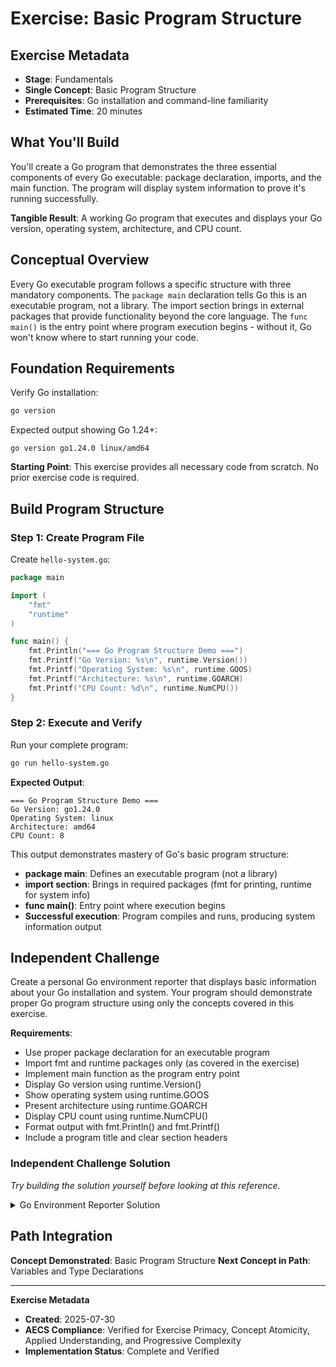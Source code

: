 # Exercise: Basic Program Structure

## Exercise Metadata

- **Stage**: Fundamentals
- **Single Concept**: Basic Program Structure
- **Prerequisites**: Go installation and command-line familiarity
- **Estimated Time**: 20 minutes

## What You'll Build

You'll create a Go program that demonstrates the three essential components of every Go executable: package declaration, imports, and the main function. The program will display system information to prove it's running successfully.

**Tangible Result**: A working Go program that executes and displays your Go version, operating system, architecture, and CPU count.

## Conceptual Overview

Every Go executable program follows a specific structure with three mandatory components. The `package main` declaration tells Go this is an executable program, not a library. The import section brings in external packages that provide functionality beyond the core language. The `func main()` is the entry point where program execution begins - without it, Go won't know where to start running your code.

## Foundation Requirements

Verify Go installation:

```bash
go version
```

Expected output showing Go 1.24+:
```
go version go1.24.0 linux/amd64
```

**Starting Point**: This exercise provides all necessary code from scratch. No prior exercise code is required.

## Build Program Structure

### Step 1: Create Program File

Create `hello-system.go`:

```go
package main

import (
	"fmt"
	"runtime"
)

func main() {
	fmt.Println("=== Go Program Structure Demo ===")
	fmt.Printf("Go Version: %s\n", runtime.Version())
	fmt.Printf("Operating System: %s\n", runtime.GOOS)
	fmt.Printf("Architecture: %s\n", runtime.GOARCH)
	fmt.Printf("CPU Count: %d\n", runtime.NumCPU())
}
```

### Step 2: Execute and Verify

Run your complete program:

```bash
go run hello-system.go
```

**Expected Output**:
```
=== Go Program Structure Demo ===
Go Version: go1.24.0
Operating System: linux
Architecture: amd64
CPU Count: 8
```

This output demonstrates mastery of Go's basic program structure:
- **package main**: Defines an executable program (not a library)
- **import section**: Brings in required packages (fmt for printing, runtime for system info)
- **func main()**: Entry point where execution begins
- **Successful execution**: Program compiles and runs, producing system information output

## Independent Challenge

Create a personal Go environment reporter that displays basic information about your Go installation and system. Your program should demonstrate proper Go program structure using only the concepts covered in this exercise.

**Requirements**:
- Use proper package declaration for an executable program
- Import fmt and runtime packages only (as covered in the exercise)
- Implement main function as the program entry point
- Display Go version using runtime.Version()
- Show operating system using runtime.GOOS
- Present architecture using runtime.GOARCH
- Display CPU count using runtime.NumCPU()
- Format output with fmt.Println() and fmt.Printf()
- Include a program title and clear section headers


### Independent Challenge Solution

*Try building the solution yourself before looking at this reference.*

<details>
<summary>Go Environment Reporter Solution</summary>

```go
package main

import (
	"fmt"
	"runtime"
)

func main() {
	fmt.Println("=== Go Environment Reporter ===")
	fmt.Println("Displaying basic system information")
	fmt.Println()
	
	fmt.Println("Go Installation Details:")
	fmt.Printf("Go Version: %s\n", runtime.Version())
	fmt.Printf("Operating System: %s\n", runtime.GOOS)
	fmt.Printf("Architecture: %s\n", runtime.GOARCH)
	fmt.Printf("CPU Count: %d\n", runtime.NumCPU())
	
	fmt.Println()
	fmt.Println("Program Structure Verification:")
	fmt.Println("✓ package main - Executable program")
	fmt.Println("✓ import section - fmt and runtime packages")
	fmt.Println("✓ func main() - Program entry point")
	fmt.Println("✓ Output statements - Information display")
	
	fmt.Println()
	fmt.Println("Environment report completed successfully!")
}
```

**Key Implementation Notes**:
- **Package Declaration**: Uses `package main` to create an executable program (as demonstrated in the exercise)
- **Import Section**: Only imports `fmt` and `runtime` packages that were covered in the main exercise
- **Main Function**: Implements `func main()` as the program entry point exactly as shown in the exercise
- **Output Functions**: Uses only `fmt.Println()` and `fmt.Printf()` functions demonstrated in the exercise
- **Runtime Functions**: Uses only the four runtime functions covered: Version(), GOOS, GOARCH, and NumCPU()
- **Program Structure**: Follows the exact three-component structure taught in the exercise
- **No New Concepts**: Avoids any packages, functions, or patterns not yet introduced to learners

</details>

## Path Integration

**Concept Demonstrated**: Basic Program Structure
**Next Concept in Path**: Variables and Type Declarations

---

**Exercise Metadata**
- **Created**: 2025-07-30
- **AECS Compliance**: Verified for Exercise Primacy, Concept Atomicity, Applied Understanding, and Progressive Complexity
- **Implementation Status**: Complete and Verified